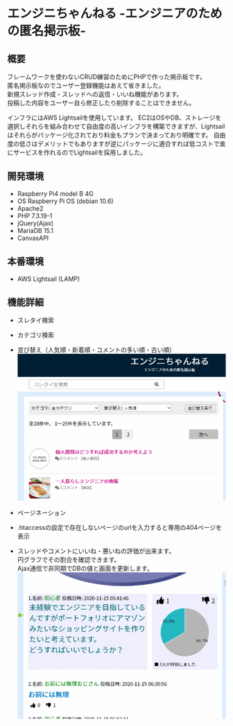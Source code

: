 # エンジニちゃんねる -エンジニアのための匿名掲示板-

## 概要
フレームワークを使わないCRUD練習のためにPHPで作った掲示板です。  
匿名掲示板なのでユーザー登録機能はあえて省きました。  
新規スレッド作成・スレッドへの返信・いいね機能があります。  
投稿した内容をユーザー自ら修正したり削除することはできません。

インフラにはAWS Lightsailを使用しています。
EC2はOSやDB、ストレージを選択しそれらを組み合わせて自由度の高いインフラを構築できますが、Lightsailはそれらがパッケージ化されており料金もプランで決まっており明確です。
自由度の低さはデメリットでもありますが逆にパッケージに適合すれば低コストで楽にサービスを作れるのでLightsailを採用しました。

## 開発環境
* Raspberry Pi4 model B 4G
* OS Raspberry Pi OS (debian 10.6)
* Apache2
* PHP 7.3.19-1
* jQuery(Ajax)
* MariaDB 15.1
* CanvasAPI

## 本番環境
* AWS Lightsail (LAMP)

## 機能詳細
* スレタイ検索
* カテゴリ検索
* 並び替え（人気順・新着順・コメントの多い順・古い順） 
![search](https://raw.githubusercontent.com/shizuka-iot/imgs/main/engi2ch_sample01.gif)  

* ページネーション
* .htaccessの設定で存在しないページのurlを入力すると専用の404ページを表示
* スレッドやコメントにいいね・悪いねの評価が出来ます。  
	円グラフでその割合を確認できます。  
	Ajax通信で非同期でDBの値と画面を更新します。 
![good_button](https://raw.githubusercontent.com/shizuka-iot/imgs/main/engi2ch_sample02.gif)
